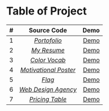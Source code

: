 # Table of Project

| #   |                               Source Code                               |                                                                                                    Demo |
| :-- | :---------------------------------------------------------------------: | ------------------------------------------------------------------------------------------------------: |
| 1   |   [_Portofolio_](./Multi-Page%20Web/4.3%20HTML%20Porfolio%20Project/)   |  [Demo](https://ghifariezra.github.io/full-stack-web/Multi-Page%20Web/4.3%20HTML%20Porfolio%20Project/) |
| 2   |           [_My Resume_](./Multi-Page%20Web/Capstone-Project/)           |                 [Demo](https://ghifariezra.github.io/full-stack-web/Multi-Page%20Web/Capstone-Project/) |
| 3   |          [_Color Vocab_](./CSS/5.4%20Color%20Vocab%20Project/)          |                 [Demo](https://ghifariezra.github.io/full-stack-web/CSS/5.4%20Color%20Vocab%20Project/) |
| 4   |    [_Motivational Poster_](./CSS/6.4%20Motivation%20Meme%20Project/)    |                 [Demo](https://ghifariezra.github.io/full-stack-web/CSS/5.4%20Color%20Vocab%20Project/) |
| 5   |               [_Flag_](./CSS/7.3%20CSS%20Flag%20Project/)               |                    [Demo](https://ghifariezra.github.io/full-stack-web/CSS/7.3%20CSS%20Flag%20Project/) |
| 6   |   [_Web Design Agency_](./CSS/8.4%20Web%20Design%20Agency%20Project/)   |         [Demo](https://ghifariezra.github.io/full-stack-web/CSS/8.4%20Web%20Design%20Agency%20Project/) |
| 7   | [_Pricing Table_](./FlexBox/9.4%20Flexbox%20Pricing%20Table%20Project/) | [Demo](https://ghifariezra.github.io/full-stack-web/FlexBox/9.4%20Flexbox%20Pricing%20Table%20Project/) |
